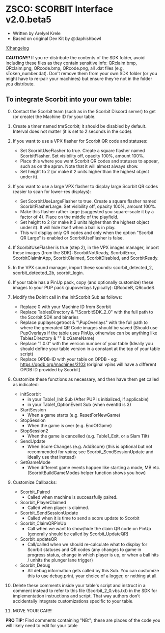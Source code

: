 # ZSCO: SCORBIT Interface v2.0.beta5

- Written by Arelyel Krele
- Based on original Dev Kit by @daphishbowl

[!Changelog](CHANGELOG.md)

***CAUTION!!!*** If you re-distribute the contents of the SDK folder, avoid including these files as they contain sensitive info:
QRclaim.bmp, QRclaim.png, QRcode.bmp, QRcode.png, all .dat files (e.g. sToken_number.dat).
Don't remove them from your own SDK folder (or you might have to re-pair your machines) but ensure they're not in the folder you
distribute.

## To integrate Scorbit into your own table:

0. Contact the Scorbit team (such as in the Scorbit Discord server) to get (or create) the Machine ID for your table.

1. Create a timer named tmrScorbit; it should be disabled by default. Interval does not matter (it is set to 2 seconds in the code).

2. If you want to use a VPX flasher for Scorbit QR code and statuses:
   - Set ScorbitUseFlasher to true. Create a square flasher named ScorbitFlasher. Set visibility off, opacity 100%, amount 100%. 
   - Place this where you want Scorbit QR codes and statuses to appear, such as on the apron. Note that it will almost always show.
   - Set height to 2 (or make it 2 units higher than the highest object under it).

3. If you want to use a large VPX flasher to display large Scorbit QR codes (easier to scan for lower-res displays):
   - Set ScorbitUseLargeFlasher to true. Create a square flasher named ScorbitFlasherLarge. Set visibility off, opacity 100%, amount 100%. 
   - Make this flasher rather large (suggested you square-scale it by a factor of 4). Place on the middle of the playfield. 
   - Set height to 2 (or make it 2 units higher than the highest object under it). It will hide itself when a ball is in play.
   - This will display only QR codes and only when the option "Scorbit QR Large" is enabled or ScorbitUseFlasher is false.

4. If ScorbitUseFlasher is true (step 2), in the VPX images manager, import these images (from the SDK):
   ScorbitNotReady, ScorbitError, ScorbitClaimInApp, ScorbitClaimed, ScorbitDisabled, and ScorbitReady.

5. In the VPX sound manager, import these sounds:
   scorbit_detected_2, scorbit_detected_2b, scorbit_login.

6. If your table has a PinUp pack, copy (and optionally customize) these images to your PUP pack (pupoverlays typically):
   QRcodeB, QRcodeS.

7. Modify the DoInit call in the initScorbit Sub as follows:
   - Replace 0 with your Machine ID from Scorbit
   - Replace TablesDirectory & "\ScorbitSDK_2_0" with the full path to the Scorbit SDK and binaries
   - Replace puplayer.getroot & "\PupOverlays" with the full path to where the generated QR Code images should be saved
     (Should use PupOverlays if the table uses PinUp, otherwise can be anything like TablesDirectory & "\" & cGameName)
   - Replace "1.0.0" with the version number of your table
     (Ideally you should define your table version in a constant at the top of your table script)
   - Replace OPDB-ID with your table on OPDB - eg: https://opdb.org/machines/2103 
     (original vpins will have a different OPDB ID provided by Scorbit)

8. Customize these functions as necessary, and then have them get called as indicated:
   - initScorbit
     - in your Table1_Init Sub (After PUP is initialized, if applicable)
     - in your Table1_OptionEvent Sub (when eventId is 3)
   - StartSession
     - When a game starts (e.g. ResetForNewGame)
   - StopSession
     - When the game is over (e.g. EndOfGame)
   - StopSession2
     - When the game is cancelled (e.g. Table1_Exit, or a Slam Tilt)
   - SendUpdate
     - When Score Changes (e.g. AddScore) 
     (this is optional but not recommended for vpins; see Scorbit_SendSessionUpdate and ideally use that instead)
   - SetGameMode
     - When different game events happen like starting a mode, MB etc. 
     (ScorbitBuildGameModes helper function shows you how)

9. Customize Callbacks:
   - Scorbit_Paired
     - Called when machine is successfully paired.
   - Scorbit_PlayerClaimed
     - Called when player is claimed.
   - Scorbit_SendSessionUpdate
     - Called when it is time to send a score update to Scorbit
   - Scorbit_ClaimQRPinUp
     - Call when we want to show/hide the claim QR code on PinUp
     (generally should be called by Scorbit_UpdateQR)
   - Scorbit_updateQR
     - Call/called when we should re-calculate what to display for Scorbit statuses and QR codes
     (any changes to game in progress status, change in which player is up, or when a ball hits / unhits the plunger lane trigger)
   - Scorbit_Debug
     - All debug information gets called by this Sub. You can customize this to use debug.print, your choice of a logger, or 
     nothing at all.

10. Delete these comments inside your table's script and instruct in a comment instead to refer to this file (Scorbit_2_0.vbs.txt) 
    in the SDK for implementation instructions and script. That way authors don't accidentally integrate customizations specific to your table.

11. MOVE YOUR CAR!!!

**PRO TIP:** Find comments containing "NB:"; these are places of the code you will likely need to edit for your table